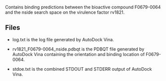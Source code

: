 Contains binding predictions between the bioactive compound F0679-0064 and the nside search space on the virulence factor rv1821.

## Files

- log.txt is the log file generated by AutoDock Vina.

- rv1821_F0679-0064_nside.pdbqt is the PDBQT file generated by AutoDock Vina containing the orientation and binding location of F0679-0064.

- stdoe.txt is the combined STDOUT and STDERR output of AutoDock Vina.

